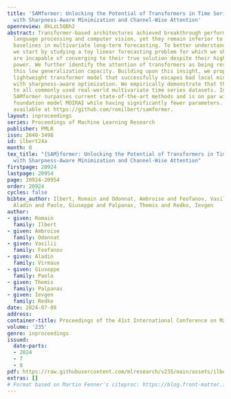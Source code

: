 ```yaml
---
title: 'SAMformer: Unlocking the Potential of Transformers in Time Series Forecasting
  with Sharpness-Aware Minimization and Channel-Wise Attention'
openreview: 8kLzL5QBh2
abstract: Transformer-based architectures achieved breakthrough performance in natural
  language processing and computer vision, yet they remain inferior to simpler linear
  baselines in multivariate long-term forecasting. To better understand this phenomenon,
  we start by studying a toy linear forecasting problem for which we show that transformers
  are incapable of converging to their true solution despite their high expressive
  power. We further identify the attention of transformers as being responsible for
  this low generalization capacity. Building upon this insight, we propose a shallow
  lightweight transformer model that successfully escapes bad local minima when optimized
  with sharpness-aware optimization. We empirically demonstrate that this result extends
  to all commonly used real-world multivariate time series datasets. In particular,
  SAMformer surpasses current state-of-the-art methods and is on par with the biggest
  foundation model MOIRAI while having significantly fewer parameters. The code is
  available at https://github.com/romilbert/samformer.
layout: inproceedings
series: Proceedings of Machine Learning Research
publisher: PMLR
issn: 2640-3498
id: ilbert24a
month: 0
tex_title: "{SAM}former: Unlocking the Potential of Transformers in Time Series Forecasting
  with Sharpness-Aware Minimization and Channel-Wise Attention"
firstpage: 20924
lastpage: 20954
page: 20924-20954
order: 20924
cycles: false
bibtex_author: Ilbert, Romain and Odonnat, Ambroise and Feofanov, Vasilii and Virmaux,
  Aladin and Paolo, Giuseppe and Palpanas, Themis and Redko, Ievgen
author:
- given: Romain
  family: Ilbert
- given: Ambroise
  family: Odonnat
- given: Vasilii
  family: Feofanov
- given: Aladin
  family: Virmaux
- given: Giuseppe
  family: Paolo
- given: Themis
  family: Palpanas
- given: Ievgen
  family: Redko
date: 2024-07-08
address:
container-title: Proceedings of the 41st International Conference on Machine Learning
volume: '235'
genre: inproceedings
issued:
  date-parts:
  - 2024
  - 7
  - 8
pdf: https://raw.githubusercontent.com/mlresearch/v235/main/assets/ilbert24a/ilbert24a.pdf
extras: []
# Format based on Martin Fenner's citeproc: https://blog.front-matter.io/posts/citeproc-yaml-for-bibliographies/
---
```

